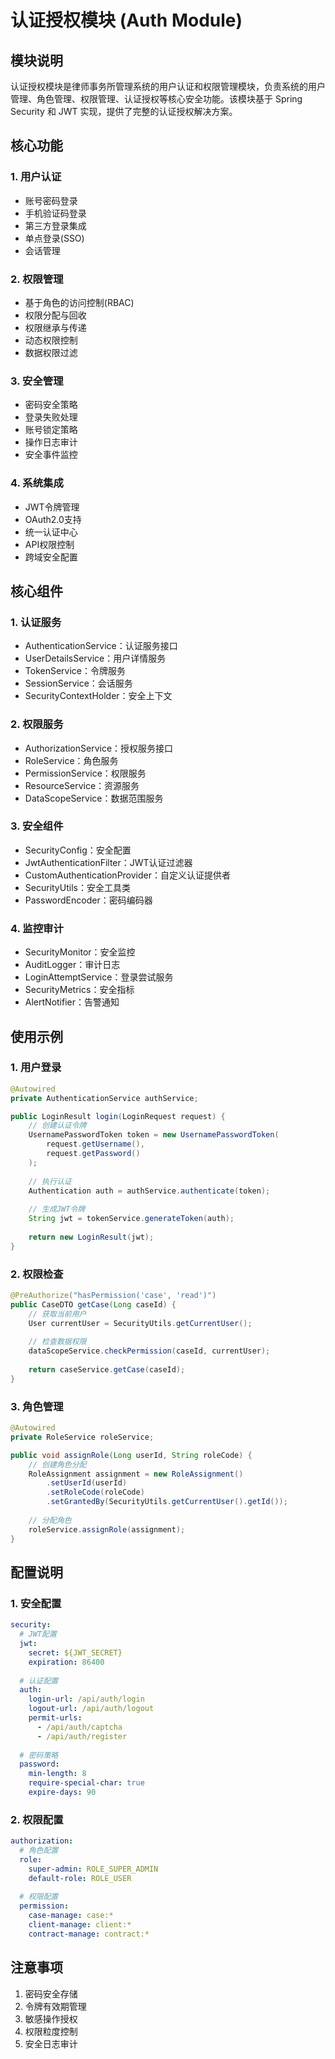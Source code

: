 # 认证授权模块 (Auth Module)

## 模块说明
认证授权模块是律师事务所管理系统的用户认证和权限管理模块，负责系统的用户管理、角色管理、权限管理、认证授权等核心安全功能。该模块基于 Spring Security 和 JWT 实现，提供了完整的认证授权解决方案。

## 核心功能

### 1. 用户认证
- 账号密码登录
- 手机验证码登录
- 第三方登录集成
- 单点登录(SSO)
- 会话管理

### 2. 权限管理
- 基于角色的访问控制(RBAC)
- 权限分配与回收
- 权限继承与传递
- 动态权限控制
- 数据权限过滤

### 3. 安全管理
- 密码安全策略
- 登录失败处理
- 账号锁定策略
- 操作日志审计
- 安全事件监控

### 4. 系统集成
- JWT令牌管理
- OAuth2.0支持
- 统一认证中心
- API权限控制
- 跨域安全配置

## 核心组件

### 1. 认证服务
- AuthenticationService：认证服务接口
- UserDetailsService：用户详情服务
- TokenService：令牌服务
- SessionService：会话服务
- SecurityContextHolder：安全上下文

### 2. 权限服务
- AuthorizationService：授权服务接口
- RoleService：角色服务
- PermissionService：权限服务
- ResourceService：资源服务
- DataScopeService：数据范围服务

### 3. 安全组件
- SecurityConfig：安全配置
- JwtAuthenticationFilter：JWT认证过滤器
- CustomAuthenticationProvider：自定义认证提供者
- SecurityUtils：安全工具类
- PasswordEncoder：密码编码器

### 4. 监控审计
- SecurityMonitor：安全监控
- AuditLogger：审计日志
- LoginAttemptService：登录尝试服务
- SecurityMetrics：安全指标
- AlertNotifier：告警通知

## 使用示例

### 1. 用户登录
```java
@Autowired
private AuthenticationService authService;

public LoginResult login(LoginRequest request) {
    // 创建认证令牌
    UsernamePasswordToken token = new UsernamePasswordToken(
        request.getUsername(),
        request.getPassword()
    );
    
    // 执行认证
    Authentication auth = authService.authenticate(token);
    
    // 生成JWT令牌
    String jwt = tokenService.generateToken(auth);
    
    return new LoginResult(jwt);
}
```

### 2. 权限检查
```java
@PreAuthorize("hasPermission('case', 'read')")
public CaseDTO getCase(Long caseId) {
    // 获取当前用户
    User currentUser = SecurityUtils.getCurrentUser();
    
    // 检查数据权限
    dataScopeService.checkPermission(caseId, currentUser);
    
    return caseService.getCase(caseId);
}
```

### 3. 角色管理
```java
@Autowired
private RoleService roleService;

public void assignRole(Long userId, String roleCode) {
    // 创建角色分配
    RoleAssignment assignment = new RoleAssignment()
        .setUserId(userId)
        .setRoleCode(roleCode)
        .setGrantedBy(SecurityUtils.getCurrentUser().getId());
    
    // 分配角色
    roleService.assignRole(assignment);
}
```

## 配置说明

### 1. 安全配置
```yaml
security:
  # JWT配置
  jwt:
    secret: ${JWT_SECRET}
    expiration: 86400
    
  # 认证配置
  auth:
    login-url: /api/auth/login
    logout-url: /api/auth/logout
    permit-urls:
      - /api/auth/captcha
      - /api/auth/register
      
  # 密码策略
  password:
    min-length: 8
    require-special-char: true
    expire-days: 90
```

### 2. 权限配置
```yaml
authorization:
  # 角色配置
  role:
    super-admin: ROLE_SUPER_ADMIN
    default-role: ROLE_USER
    
  # 权限配置
  permission:
    case-manage: case:*
    client-manage: client:*
    contract-manage: contract:*
```

## 注意事项
1. 密码安全存储
2. 令牌有效期管理
3. 敏感操作授权
4. 权限粒度控制
5. 安全日志审计 